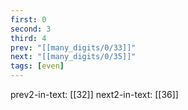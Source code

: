 ```yaml
---
first: 0
second: 3
third: 4
prev: "[[many_digits/0/33]]"
next: "[[many_digits/0/35]]"
tags: [even]
---
```

prev2-in-text: [[32]]
next2-in-text: [[36]]
